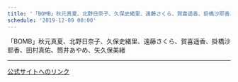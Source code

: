 ```yaml
---
title: '「BOMB」秋元真夏、北野日奈子、久保史緒里、遠藤さくら、賀喜遥香、掛橋沙耶香、田村真佑、筒井あやめ、矢久保美緒'
schedule: '2019-12-09 00:00'
---
```


<div id="detailBody"> <p>  「BOMB」秋元真夏、北野日奈子、久保史緒里、遠藤さくら、賀喜遥香、掛橋沙耶香、田村真佑、筒井あやめ、矢久保美緒 </p></div>

---
[公式サイトへのリンク]('http://www.nogizaka46.com/schedule/2019/12/053479.php?member=mio-yakubo&category=&monthly=201912')